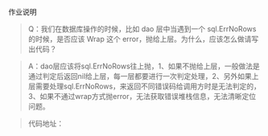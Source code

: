 作业说明

> Q：我们在数据库操作的时候，比如 dao 层中当遇到一个 sql.ErrNoRows 的时候，是否应该 Wrap 这个 error，抛给上层。为什么，应该怎么做请写出代码？

> A：dao层应该将sql.ErrNoRows往上抛，1、如果不抛给上层，一般做法是通过判定后返回nil给上层，每一层都要进行一次判定处理，2、另外如果上层需要处理sql.ErrNoRows，来返回不同错误码给调用方时是无法判定的，3、如果不通过wrap方式抛error，无法获取错误堆栈信息，无法清晰定位问题。

> 代码地址：

